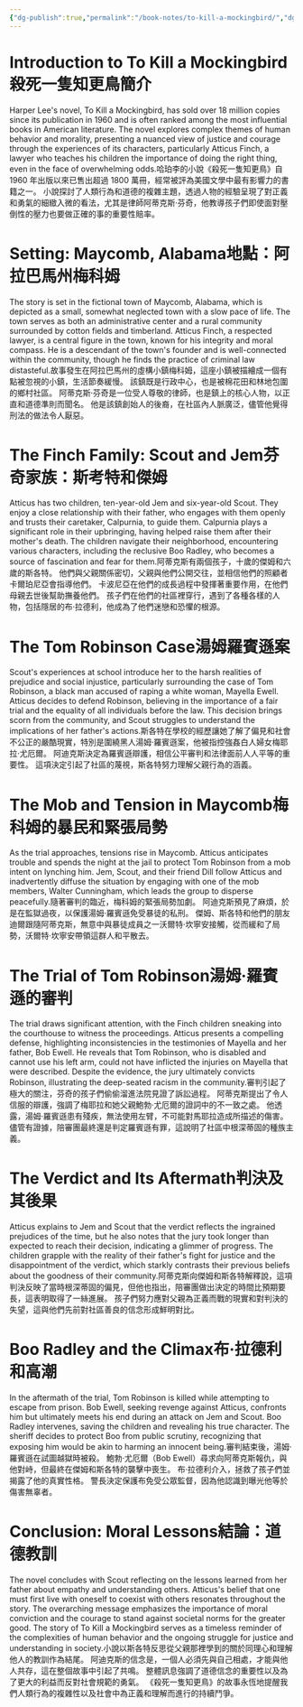 ```yaml
---
{"dg-publish":true,"permalink":"/book-notes/to-kill-a-mockingbird/","dgPassFrontmatter":true}
---
```


# Introduction to To Kill a Mockingbird殺死一隻知更鳥簡介

Harper Lee's novel, To Kill a Mockingbird, has sold over 18 million copies since its publication in 1960 and is often ranked among the most influential books in American literature. The novel explores complex themes of human behavior and morality, presenting a nuanced view of justice and courage through the experiences of its characters, particularly Atticus Finch, a lawyer who teaches his children the importance of doing the right thing, even in the face of overwhelming odds.哈珀李的小說《殺死一隻知更鳥》自 1960 年出版以來已售出超過 1800 萬冊，經常被評為美國文學中最有影響力的書籍之一。 小說探討了人類行為和道德的複雜主題，透過人物的經驗呈現了對正義和勇氣的細緻入微的看法，尤其是律師阿蒂克斯·芬奇，他教導孩子們即使面對壓倒性的壓力也要做正確的事的重要性賠率。

# Setting: Maycomb, Alabama地點：阿拉巴馬州梅科姆

The story is set in the fictional town of Maycomb, Alabama, which is depicted as a small, somewhat neglected town with a slow pace of life. The town serves as both an administrative center and a rural community surrounded by cotton fields and timberland. Atticus Finch, a respected lawyer, is a central figure in the town, known for his integrity and moral compass. He is a descendant of the town's founder and is well-connected within the community, though he finds the practice of criminal law distasteful.故事發生在阿拉巴馬州的虛構小鎮梅科姆，這座小鎮被描繪成一個有點被忽視的小鎮，生活節奏緩慢。 該鎮既是行政中心，也是被棉花田和林地包圍的鄉村社區。 阿蒂克斯·芬奇是一位受人尊敬的律師，也是鎮上的核心人物，以正直和道德準則而聞名。 他是該鎮創始人的後裔，在社區內人脈廣泛，儘管他覺得刑法的做法令人厭惡。

# The Finch Family: Scout and Jem芬奇家族：斯考特和傑姆

Atticus has two children, ten-year-old Jem and six-year-old Scout. They enjoy a close relationship with their father, who engages with them openly and trusts their caretaker, Calpurnia, to guide them. Calpurnia plays a significant role in their upbringing, having helped raise them after their mother's death. The children navigate their neighborhood, encountering various characters, including the reclusive Boo Radley, who becomes a source of fascination and fear for them.阿蒂克斯有兩個孩子，十歲的傑姆和六歲的斯各特。 他們與父親關係密切，父親與他們公開交往，並相信他們的照顧者卡爾珀尼亞會指導他們。 卡波尼亞在他們的成長過程中發揮著重要作用，在他們母親去世後幫助撫養他們。 孩子們在他們的社區裡穿行，遇到了各種各樣的人物，包括隱居的布·拉德利，他成為了他們迷戀和恐懼的根源。

# The Tom Robinson Case湯姆羅賓遜案

Scout's experiences at school introduce her to the harsh realities of prejudice and social injustice, particularly surrounding the case of Tom Robinson, a black man accused of raping a white woman, Mayella Ewell. Atticus decides to defend Robinson, believing in the importance of a fair trial and the equality of all individuals before the law. This decision brings scorn from the community, and Scout struggles to understand the implications of her father's actions.斯各特在學校的經歷讓她了解了偏見和社會不公正的嚴酷現實，特別是圍繞黑人湯姆·羅賓遜案，他被指控強姦白人婦女梅耶拉·尤厄爾。 阿迪克斯決定為羅賓遜辯護，相信公平審判和法律面前人人平等的重要性。 這項決定引起了社區的蔑視，斯各特努力理解父親行為的涵義。

# The Mob and Tension in Maycomb梅科姆的暴民和緊張局勢

As the trial approaches, tensions rise in Maycomb. Atticus anticipates trouble and spends the night at the jail to protect Tom Robinson from a mob intent on lynching him. Jem, Scout, and their friend Dill follow Atticus and inadvertently diffuse the situation by engaging with one of the mob members, Walter Cunningham, which leads the group to disperse peacefully.隨著審判的臨近，梅科姆的緊張局勢加劇。 阿迪克斯預見了麻煩，於是在監獄過夜，以保護湯姆·羅賓遜免受暴徒的私刑。 傑姆、斯各特和他們的朋友迪爾跟隨阿蒂克斯，無意中與暴徒成員之一沃爾特·坎寧安接觸，從而緩和了局勢，沃爾特·坎寧安帶領這群人和平散去。

# The Trial of Tom Robinson湯姆·羅賓遜的審判

The trial draws significant attention, with the Finch children sneaking into the courthouse to witness the proceedings. Atticus presents a compelling defense, highlighting inconsistencies in the testimonies of Mayella and her father, Bob Ewell. He reveals that Tom Robinson, who is disabled and cannot use his left arm, could not have inflicted the injuries on Mayella that were described. Despite the evidence, the jury ultimately convicts Robinson, illustrating the deep-seated racism in the community.審判引起了極大的關注，芬奇的孩子們偷偷溜進法院見證了訴訟過程。 阿蒂克斯提出了令人信服的辯護，強調了梅耶拉和她父親鮑勃·尤厄爾的證詞中的不一致之處。 他透露，湯姆·羅賓遜患有殘疾，無法使用左臂，不可能對馬耶拉造成所描述的傷害。 儘管有證據，陪審團最終還是判定羅賓遜有罪，這說明了社區中根深蒂固的種族主義。

# The Verdict and Its Aftermath判決及其後果

Atticus explains to Jem and Scout that the verdict reflects the ingrained prejudices of the time, but he also notes that the jury took longer than expected to reach their decision, indicating a glimmer of progress. The children grapple with the reality of their father's fight for justice and the disappointment of the verdict, which starkly contrasts their previous beliefs about the goodness of their community.阿蒂克斯向傑姆和斯各特解釋說，這項判決反映了當時根深蒂固的偏見，但他也指出，陪審團做出決定的時間比預期要長，這表明取得了一絲進展。 孩子們努力應對父親為正義而戰的現實和對判決的失望，這與他們先前對社區善良的信念形成鮮明對比。

# Boo Radley and the Climax布·拉德利和高潮

In the aftermath of the trial, Tom Robinson is killed while attempting to escape from prison. Bob Ewell, seeking revenge against Atticus, confronts him but ultimately meets his end during an attack on Jem and Scout. Boo Radley intervenes, saving the children and revealing his true character. The sheriff decides to protect Boo from public scrutiny, recognizing that exposing him would be akin to harming an innocent being.審判結束後，湯姆·羅賓遜在試圖越獄時被殺。 鮑勃·尤厄爾（Bob Ewell）尋求向阿蒂克斯報仇，與他對峙，但最終在傑姆和斯各特的襲擊中喪生。 布·拉德利介入，拯救了孩子們並揭露了他的真實性格。 警長決定保護布免受公眾監督，因為他認識到曝光他等於傷害無辜者。

# Conclusion: Moral Lessons結論：道德教訓

The novel concludes with Scout reflecting on the lessons learned from her father about empathy and understanding others. Atticus's belief that one must first live with oneself to coexist with others resonates throughout the story. The overarching message emphasizes the importance of moral conviction and the courage to stand against societal norms for the greater good. The story of To Kill a Mockingbird serves as a timeless reminder of the complexities of human behavior and the ongoing struggle for justice and understanding in society.小說以斯各特反思從父親那裡學到的關於同理心和理解他人的教訓作為結尾。 阿迪克斯的信念是，一個人必須先與自己相處，才能與他人共存，這在整個故事中引起了共鳴。 整體訊息強調了道德信念的重要性以及為了更大的利益而反對社會規範的勇氣。 《殺死一隻知更鳥》的故事永恆地提醒我們人類行為的複雜性以及社會中為正義和理解而進行的持續鬥爭。